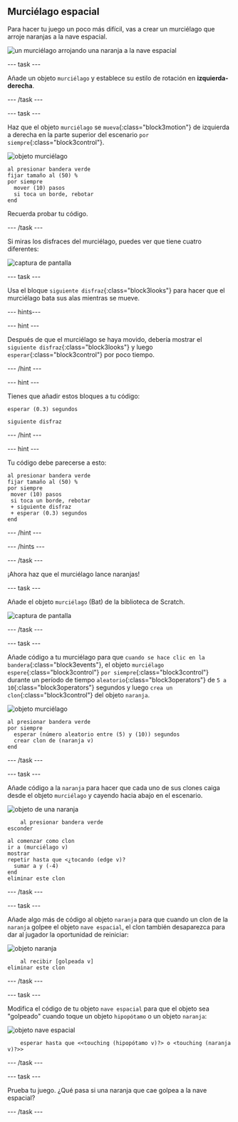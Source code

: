 ## Murciélago espacial

Para hacer tu juego un poco más difícil, vas a crear un murciélago que arroje naranjas a la nave espacial.

![un murciélago arrojando una naranja a la nave espacial](images/bat-oranges.png)

--- task ---

Añade un objeto `murciélago` y establece su estilo de rotación en **izquierda-derecha**.

--- /task ---

--- task ---

Haz que el objeto `murciélago` se `mueva`{:class="block3motion"} de izquierda a derecha en la parte superior del escenario `por siempre`{:class="block3control"}.

![objeto murciélago](images/bat-sprite.png)

```blocks3
al presionar bandera verde
fijar tamaño al (50) %
por siempre 
  mover (10) pasos
  si toca un borde, rebotar
end
```

Recuerda probar tu código.

--- /task ---

Si miras los disfraces del murciélago, puedes ver que tiene cuatro diferentes:

![captura de pantalla](images/invaders-bat-costume.png)

--- task ---

Usa el bloque `siguiente disfraz`{:class="block3looks"} para hacer que el murciélago bata sus alas mientras se mueve.

--- hints---

--- hint ---

Después de que el murciélago se haya movido, debería mostrar el `siguiente disfraz`{:class="block3looks"} y luego `esperar`{:class="block3control"} por poco tiempo.

--- /hint ---

--- hint ---

Tienes que añadir estos bloques a tu código:

```blocks3
esperar (0.3) segundos

siguiente disfraz
```

--- /hint ---

--- hint ---

Tu código debe parecerse a esto:

```blocks3
al presionar bandera verde
fijar tamaño al (50) %
por siempre 
 mover (10) pasos
 si toca un borde, rebotar
 + siguiente disfraz
 + esperar (0.3) segundos
end
```

--- /hint ---

--- /hints ---

--- /task ---

¡Ahora haz que el murciélago lance naranjas!

--- task ---

Añade el objeto `murciélago` (Bat) de la biblioteca de Scratch.

![captura de pantalla](images/invaders-orange.png)

--- /task ---

--- task ---

Añade código a tu murciélago para que `cuando se hace clic en la bandera`{:class="block3events"}, el objeto `murciélago` `espere`{:class="block3control"} `por siempre`{:class="block3control"} durante un período de tiempo `aleatorio`{:class="block3operators"} de `5 a 10`{:class="block3operators"} segundos y luego `crea un clon`{:class="block3control"} del objeto `naranja`.

![objeto murciélago](images/bat-sprite.png)

```blocks3
al presionar bandera verde
por siempre 
  esperar (número aleatorio entre (5) y (10)) segundos
  crear clon de (naranja v)
end
```

--- /task ---

--- task ---

Añade código a la `naranja` para hacer que cada uno de sus clones caiga desde el objeto `murciélago` y cayendo hacia abajo en el escenario.

![objeto de una naranja](images/orange-sprite.png)

```blocks3
    al presionar bandera verde
esconder

al comenzar como clon
ir a (murciélago v)
mostrar
repetir hasta que <¿tocando (edge v)?
  sumar a y (-4)
end
eliminar este clon
```

--- /task ---

--- task ---

Añade algo más de código al objeto `naranja` para que cuando un clon de la `naranja` golpee el objeto `nave espacial`, el clon también desaparezca para dar al jugador la oportunidad de reiniciar:

![objeto naranja](images/orange-sprite.png)

```blocks3
    al recibir [golpeada v]
eliminar este clon
```

--- /task ---

--- task ---

Modifica el código de tu objeto `nave espacial` para que el objeto sea "golpeado" cuando toque un objeto `hipopótamo` o un objeto `naranja`:

![objeto nave espacial](images/rocket-sprite.png)

```blocks3
    esperar hasta que <<touching (hipopótamo v)?> o <touching (naranja v)?>>
```

--- /task ---

--- task ---

Prueba tu juego. ¿Qué pasa si una naranja que cae golpea a la nave espacial?

--- /task ---